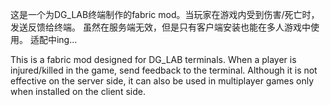 这是一个为DG_LAB终端制作的fabric mod。当玩家在游戏内受到伤害/死亡时，发送反馈给终端。
虽然在服务端无效，但是只有客户端安装也能在多人游戏中使用。
适配中ing...

This is a fabric mod designed for DG_LAB terminals. When a player is injured/killed in the game, send feedback to the terminal.
Although it is not effective on the server side, it can also be used in multiplayer games only when installed on the client side.
